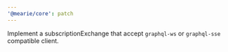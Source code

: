 ```yaml
---
'@mearie/core': patch
---
```


Implement a subscriptionExchange that accept `graphql-ws` or `graphql-sse` compatible client.
